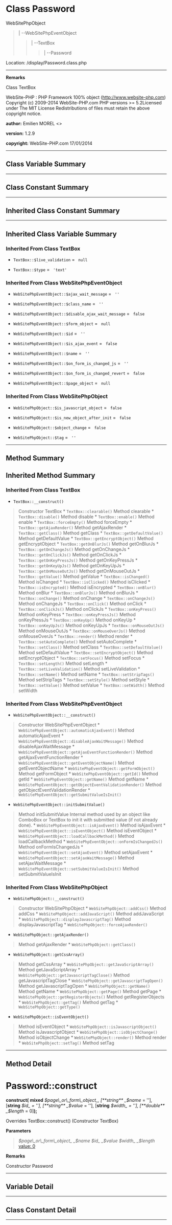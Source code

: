 # Class Password #

WebSitePhpObject
> |
> --WebSitePhpEventObject
> > |
> > --TextBox
> > > |
> > > --Password



Location: /display/Password.class.php


---



**Remarks**

Class TextBox


WebSite-PHP : PHP Framework 100% object (http://www.website-php.com)  Copyright (c) 2009-2014 WebSite-PHP.com  PHP versions >= 5.2Licensed under The MIT License  Redistributions of files must retain the above copyright notice.


**author:** Emilien MOREL <>

**version:** 1.2.9

**copyright:** WebSite-PHP.com 17/01/2014



---

## Class Variable Summary ##


---

## Class Constant Summary ##



---

## Inherited Class Constant Summary ##



---

## Inherited Class Variable Summary ##

### Inherited From Class TextBox ###

  * `TextBox::$live_validation` = ` null`


  * `TextBox::$type` = ` 'text'`




### Inherited From Class WebSitePhpEventObject ###

  * `WebSitePhpEventObject::$ajax_wait_message` = ` ''`


  * `WebSitePhpEventObject::$class_name` = ` ''`


  * `WebSitePhpEventObject::$disable_ajax_wait_message` = ` false`


  * `WebSitePhpEventObject::$form_object` = ` null`


  * `WebSitePhpEventObject::$id` = ` ''`


  * `WebSitePhpEventObject::$is_ajax_event` = ` false`


  * `WebSitePhpEventObject::$name` = ` ''`


  * `WebSitePhpEventObject::$on_form_is_changed_js` = ` ''`


  * `WebSitePhpEventObject::$on_form_is_changed_revert` = ` false`


  * `WebSitePhpEventObject::$page_object` = ` null`




### Inherited From Class WebSitePhpObject ###

  * `WebSitePhpObject::$is_javascript_object` = ` false`


  * `WebSitePhpObject::$is_new_object_after_init` = ` false`


  * `WebSitePhpObject::$object_change` = ` false`


  * `WebSitePhpObject::$tag` = ` ''`






---

## Method Summary ##


## Inherited Method Summary ##

### Inherited From Class TextBox ###

  * `TextBox::__construct()`

> Constructor TextBox
    * `TextBox::clearable()`
> Method clearable
    * `TextBox::disable()`
> Method disable
    * `TextBox::enable()`
> Method enable
    * `TextBox::forceEmpty()`
> Method forceEmpty
    * `TextBox::getAjaxRender()`
> Method getAjaxRender
    * `TextBox::getClass()`
> Method getClass
    * `TextBox::getDefaultValue()`
> Method getDefaultValue
    * `TextBox::getEncryptObject()`
> Method getEncryptObject
    * `TextBox::getOnBlurJs()`
> Method getOnBlurJs
    * `TextBox::getOnChangeJs()`
> Method getOnChangeJs
    * `TextBox::getOnClickJs()`
> Method getOnClickJs
    * `TextBox::getOnKeyPressJs()`
> Method getOnKeyPressJs
    * `TextBox::getOnKeyUpJs()`
> Method getOnKeyUpJs
    * `TextBox::getOnMouseOutJs()`
> Method getOnMouseOutJs
    * `TextBox::getValue()`
> Method getValue
    * `TextBox::isChanged()`
> Method isChanged
    * `TextBox::isClicked()`
> Method isClicked
    * `TextBox::isEncrypted()`
> Method isEncrypted
    * `TextBox::onBlur()`
> Method onBlur
    * `TextBox::onBlurJs()`
> Method onBlurJs
    * `TextBox::onChange()`
> Method onChange
    * `TextBox::onChangeJs()`
> Method onChangeJs
    * `TextBox::onClick()`
> Method onClick
    * `TextBox::onClickJs()`
> Method onClickJs
    * `TextBox::onKeyPress()`
> Method onKeyPress
    * `TextBox::onKeyPressJs()`
> Method onKeyPressJs
    * `TextBox::onKeyUp()`
> Method onKeyUp
    * `TextBox::onKeyUpJs()`
> Method onKeyUpJs
    * `TextBox::onMouseOutJs()`
> Method onMouseOutJs
    * `TextBox::onMouseOverJs()`
> Method onMouseOverJs
    * `TextBox::render()`
> Method render
    * `TextBox::setAutoComplete()`
> Method setAutoComplete
    * `TextBox::setClass()`
> Method setClass
    * `TextBox::setDefaultValue()`
> Method setDefaultValue
    * `TextBox::setEncryptObject()`
> Method setEncryptObject
    * `TextBox::setFocus()`
> Method setFocus
    * `TextBox::setLength()`
> Method setLength
    * `TextBox::setLiveValidation()`
> Method setLiveValidation
    * `TextBox::setName()`
> Method setName
    * `TextBox::setStripTags()`
> Method setStripTags
    * `TextBox::setStyle()`
> Method setStyle
    * `TextBox::setValue()`
> Method setValue
    * `TextBox::setWidth()`
> Method setWidth

### Inherited From Class WebSitePhpEventObject ###

  * `WebSitePhpEventObject::__construct()`
> Constructor WebSitePhpEventObject
    * `WebSitePhpEventObject::automaticAjaxEvent()`
> Method automaticAjaxEvent
    * `WebSitePhpEventObject::disableAjaxWaitMessage()`
> Method disableAjaxWaitMessage
    * `WebSitePhpEventObject::getAjaxEventFunctionRender()`
> Method getAjaxEventFunctionRender
    * `WebSitePhpEventObject::getEventObjectName()`
> Method getEventObjectName
    * `WebSitePhpEventObject::getFormObject()`
> Method getFormObject
    * `WebSitePhpEventObject::getId()`
> Method getId
    * `WebSitePhpEventObject::getName()`
> Method getName
    * `WebSitePhpEventObject::getObjectEventValidationRender()`
> Method getObjectEventValidationRender
    * `WebSitePhpEventObject::getSubmitValueIsInit()`

  * `WebSitePhpEventObject::initSubmitValue()`
> Method initSubmitValue  Internal method used by an object like ComboBox or TextBox to init it with submitted value (if not already done).
    * `WebSitePhpEventObject::isAjaxEvent()`
> Method isAjaxEvent
    * `WebSitePhpEventObject::isEventObject()`
> Method isEventObject
    * `WebSitePhpEventObject::loadCallbackMethod()`
> Method loadCallbackMethod
    * `WebSitePhpEventObject::onFormIsChangedJs()`
> Method onFormIsChangedJs
    * `WebSitePhpEventObject::setAjaxEvent()`
> Method setAjaxEvent
    * `WebSitePhpEventObject::setAjaxWaitMessage()`
> Method setAjaxWaitMessage
    * `WebSitePhpEventObject::setSubmitValueIsInit()`
> Method setSubmitValueIsInit

### Inherited From Class WebSitePhpObject ###

  * `WebSitePhpObject::__construct()`
> Constructor WebSitePhpObject
    * `WebSitePhpObject::addCss()`
> Method addCss
    * `WebSitePhpObject::addJavaScript()`
> Method addJavaScript
    * `WebSitePhpObject::displayJavascriptTag()`
> Method displayJavascriptTag
    * `WebSitePhpObject::forceAjaxRender()`

  * `WebSitePhpObject::getAjaxRender()`
> Method getAjaxRender
    * `WebSitePhpObject::getClass()`

  * `WebSitePhpObject::getCssArray()`
> Method getCssArray
    * `WebSitePhpObject::getJavaScriptArray()`
> Method getJavaScriptArray
    * `WebSitePhpObject::getJavascriptTagClose()`
> Method getJavascriptTagClose
    * `WebSitePhpObject::getJavascriptTagOpen()`
> Method getJavascriptTagOpen
    * `WebSitePhpObject::getName()`
> Method getName
    * `WebSitePhpObject::getPage()`
> Method getPage
    * `WebSitePhpObject::getRegisterObjects()`
> Method getRegisterObjects
    * `WebSitePhpObject::getTag()`
> Method getTag
    * `WebSitePhpObject::getType()`

  * `WebSitePhpObject::isEventObject()`
> Method isEventObject
    * `WebSitePhpObject::isJavascriptObject()`
> Method isJavascriptObject
    * `WebSitePhpObject::isObjectChange()`
> Method isObjectChange
    * `WebSitePhpObject::render()`
> Method render
    * `WebSitePhpObject::setTag()`
> Method setTag


---

## Method Detail ##



# Password::construct #

**construct(**
**mixed**
_$page\_or\_form\_object_, [**string**
_$name_ = ''], [**string**
_$id_ = ''], [**string**
_$value_ = ''], [**string**
_$width_ = ''], [**double**
_$length_ = 0]**);**


Overrides TextBox::construct() (Constructor TextBox)



**Parameters**
> _$page\_or\_form\_object_
> _$name_
> _$id_
> _$value_
> _$width_
> _$length_ [value: 0](default.md)

**Remarks**

Constructor Password





---


## Variable Detail ##


---

## Class Constant Detail ##



---

